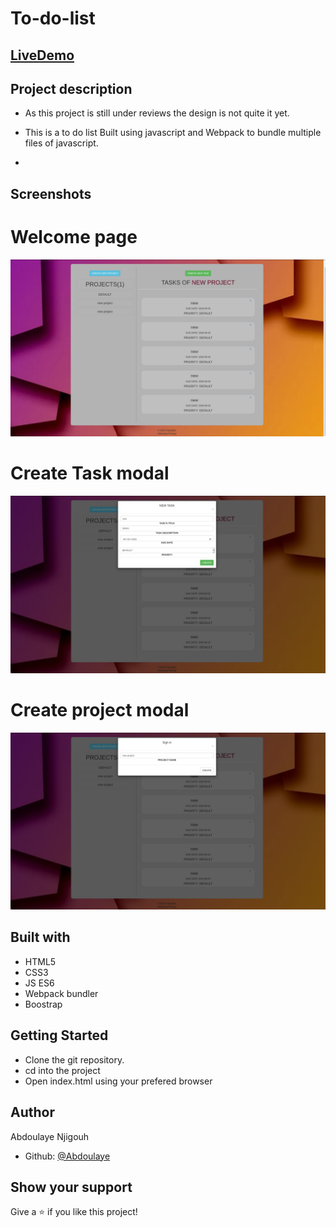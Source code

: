 # To-do-list



## [LiveDemo](https://abdoulaye-thespy.github.io/To-do-list/)

## Project description

- As this project is still under reviews the design is not quite it yet.

- This is a to do list Built using javascript and Webpack to bundle multiple files of javascript.
- 
## Screenshots

# Welcome page
![screenshot](2.png)
# Create Task modal
![screenshot](3.png)
# Create project modal
![screenshot](4.png)
## Built with

- HTML5
- CSS3
- JS ES6
- Webpack bundler
- Boostrap

## Getting Started

- Clone the git repository.
- cd into the project
- Open index.html using your prefered browser

## Author

Abdoulaye Njigouh

- Github: [@Abdoulaye](https://github.com/Abdoulaye-Thespy)


## Show your support

Give a ⭐️ if you like this project!
